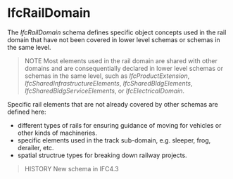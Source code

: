 IfcRailDomain
=============

The _IfcRailDomain_ schema defines specific object concepts used in the rail domain that have not been covered in lower level schemas or schemas in the same level.

> NOTE  Most elements used in the rail domain are shared with other domains and are consequentially declared in lower level schemas or schemas in the same level, such as _IfcProductExtension_, _IfcSharedInfrastructureElements_, _IfcSharedBldgElements_, _IfcSharedBldgServiceElements_, or _IfcElectricalDomain_.

Specific rail elements that are not already covered by other schemas are defined here:

* different types of rails for ensuring guidance of moving for vehicles or other kinds of machineries.
* specific elements used in the track sub-domain, e.g. sleeper, frog, derailer, etc.
* spatial structrue types for breaking down railway projects.

> HISTORY  New schema in IFC4.3
